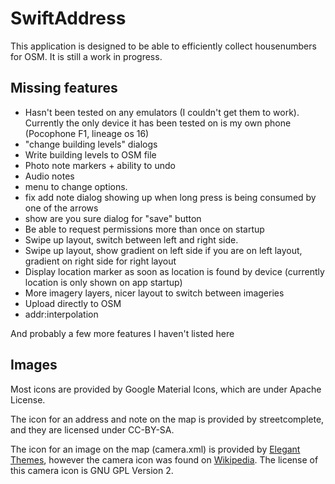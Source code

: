 # SwiftAddress

This application is designed to be able to efficiently collect housenumbers for OSM. It is still a work in progress. 

## Missing features

* Hasn't been tested on any emulators (I couldn't get them to work). Currently the only device it has been tested on is my own phone (Pocophone F1, lineage os 16)
* "change building levels" dialogs
* Write building levels to OSM file
* Photo note markers + ability to undo
* Audio notes
* menu to change options.
* fix add note dialog showing up when long press is being consumed by one of the arrows
* show are you sure dialog for "save" button
* Be able to request permissions more than once on startup
* Swipe up layout, switch between left and right side.
* Swipe up layout, show gradient on left side if you are on left layout, gradient on right side for right layout
* Display location marker as soon as location is found by device (currently location is only shown on app startup)
* More imagery layers, nicer layout to switch between imageries
* Upload directly to OSM
* addr:interpolation

And probably a few more features I haven't listed here

## Images

Most icons are provided by Google Material Icons, which are under Apache License.

The icon for an address and note on the map is provided by streetcomplete, and they are licensed under CC-BY-SA.

The icon for an image on the map (camera.xml) is provided by [Elegant Themes]( 	http://www.elegantthemes.com/blog/freebie-of-the-week/beautiful-flat-icons-for-free), however the camera icon was found on [Wikipedia](https://en.m.wikipedia.org/wiki/File:Circle-icons-camera.svg). The license of this camera icon is GNU GPL Version 2.